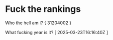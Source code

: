 # Fuck the rankings

Who the hell am I?
{ 31204002 }

What fucking year is it?
[ 2025-03-23T16:16:40Z ]
